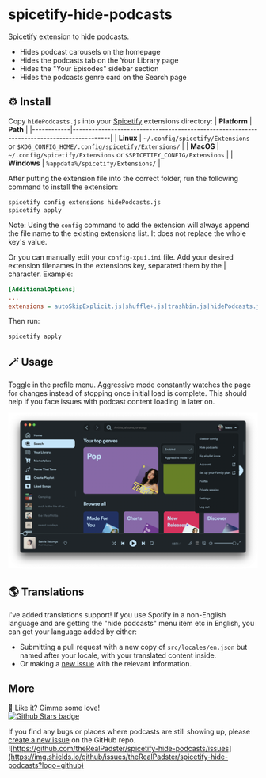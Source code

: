 # spicetify-hide-podcasts
[Spicetify](https://github.com/spicetify/spicetify-cli) extension to hide podcasts. 
* Hides podcast carousels on the homepage
* Hides the podcasts tab on the Your Library page
* Hides the "Your Episodes" sidebar section
* Hides the podcasts genre card on the Search page
## ⚙️ Install
Copy `hidePodcasts.js` into your [Spicetify](https://github.com/spicetify/spicetify-cli) extensions directory:
| **Platform** | **Path**                                                                               |
|------------|------------------------------------------------------------------------------------------|
| **Linux**      | `~/.config/spicetify/Extensions` or `$XDG_CONFIG_HOME/.config/spicetify/Extensions/` |
| **MacOS**      | `~/.config/spicetify/Extensions` or `$SPICETIFY_CONFIG/Extensions`                   |
| **Windows**    | `%appdata%/spicetify/Extensions/`                                               |

After putting the extension file into the correct folder, run the following command to install the extension:
```
spicetify config extensions hidePodcasts.js
spicetify apply
```
Note: Using the `config` command to add the extension will always append the file name to the existing extensions list. It does not replace the whole key's value.

Or you can manually edit your `config-xpui.ini` file. Add your desired extension filenames in the extensions key, separated them by the | character.
Example:

```ini
[AdditionalOptions]
...
extensions = autoSkipExplicit.js|shuffle+.js|trashbin.js|hidePodcasts.js
```

Then run:

```
spicetify apply
```

## 🪄  Usage
Toggle in the profile menu. Aggressive mode constantly watches the page for changes instead of stopping once initial load is complete. This should help if you face issues with podcast content loading in later on. 

[![Screenshot](screenshot.png)](https://raw.githubusercontent.com/theRealPadster/spicetify-hide-podcasts/main/screenshot.png)

## 🌎 Translations
I've added translations support! If you use Spotify in a non-English language and are getting the "hide podcasts" menu item etc in English, you can get your language added by either: 
- Submitting a pull request with a new copy of `src/locales/en.json` but named after your locale, with your translated content inside. 
- Or making a [new issue](https://github.com/theRealPadster/spicetify-hide-podcasts/issues/new?template=new_translation.yml) with the relevant information. 

##  More
🌟 Like it? Gimme some love!    
[![Github Stars badge](https://img.shields.io/github/stars/theRealPadster/spicetify-hide-podcasts?logo=github&style=social)](https://github.com/theRealPadster/spicetify-hide-podcasts/)

If you find any bugs or places where podcasts are still showing up, please [create a new issue](https://github.com/theRealPadster/spicetify-hide-podcasts/issues/new/choose) on the GitHub repo.    
![https://github.com/theRealPadster/spicetify-hide-podcasts/issues](https://img.shields.io/github/issues/theRealPadster/spicetify-hide-podcasts?logo=github)
